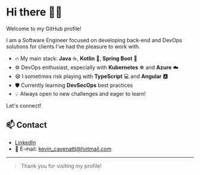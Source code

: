 # Hi there 👋😄

Welcome to my GitHub profile!

I am a Software Engineer focused on developing back-end and DevOps solutions for clients I’ve had the pleasure to work with.

- 🔥 My main stack: **Java** ☕️, **Kotlin** 💙, **Spring Boot** 🌱
- ⚙️ DevOps enthusiast, especially with **Kubernetes** ☸️ and **Azure** ☁️
- 😄 I sometimes risk playing with **TypeScript** 💻 and **Angular** 🅰️
- 🛡️ Currently learning **DevSecOps** best practices
- 💡 Always open to new challenges and eager to learn!

Let's connect!

## 📫 Contact

- [LinkedIn](https://www.linkedin.com/in/kevin-cavenatti-a5063410a/)  
- 📧 E-mail: kevin_cavenatti@hotmail.com

---

> Thank you for visiting my profile!
